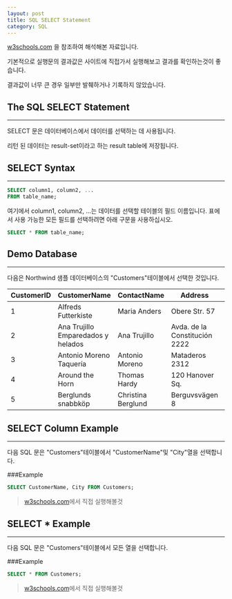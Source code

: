 ```yaml
---
layout: post
title: SQL SELECT Statement
category: SQL
---
```




[w3schools.com](www.w3schools.com/sql) 을 참조하여 해석해본 자료입니다.

기본적으로 실행문의 결과값은 사이트에 직접가서 실행해보고 결과를 확인하는것이 좋습니다.

결과값이 너무 큰 경우 일부만 발췌하거나 기록하지 않았습니다.







## The SQL SELECT Statement

---



SELECT 문은 데이터베이스에서 데이터를 선택하는 데 사용됩니다.

리턴 된 데이터는 result-set이라고 하는 result table에 저장됩니다.





## SELECT Syntax

---


```sql
SELECT column1, column2, ...
FROM table_name;
```



여기에서 column1, column2, ...는 데이터를 선택할 테이블의 필드 이름입니다. 표에서 사용 가능한 모든 필드를 선택하려면 아래 구문을 사용하십시오.



```sql
SELECT * FROM table_name;
```







## Demo Database

---

다음은 Northwind 샘플 데이터베이스의 "Customers"테이블에서 선택한 것입니다.



| CustomerID | CustomerName                       | ContactName        | Address                       | City        | PostalCode | Country |
| ---------- | ---------------------------------- | ------------------ | ----------------------------- | ----------- | ---------- | ------- |
| 1          | Alfreds Futterkiste                | Maria Anders       | Obere Str. 57                 | Berlin      | 12209      | Germany |
| 2          | Ana Trujillo Emparedados y helados | Ana Trujillo       | Avda. de la Constitución 2222 | México D.F. | 05021      | Mexico  |
| 3          | Antonio Moreno Taquería            | Antonio Moreno     | Mataderos 2312                | México D.F. | 05023      | Mexico  |
| 4          | Around the Horn                    | Thomas Hardy       | 120 Hanover Sq.               | London      | WA1 1DP    | UK      |
| 5          | Berglunds snabbköp                 | Christina Berglund | Berguvsvägen 8                | Luleå       | S-958 22   | Sweden  |







## SELECT Column Example

---

다음 SQL 문은 "Customers"테이블에서 "CustomerName"및 "City"열을 선택합니다.



###Example

```sql
SELECT CustomerName, City FROM Customers;
```

>[w3schools.com](www.w3schools.com/sql)에서 직접 실행해볼것







## SELECT * Example

---

다음 SQL 문은 "Customers"테이블에서 모든 열을 선택합니다.



###Example

```sql
SELECT * FROM Customers;
```

> [w3schools.com](www.w3schools.com/sql)에서 직접 실행해볼것
